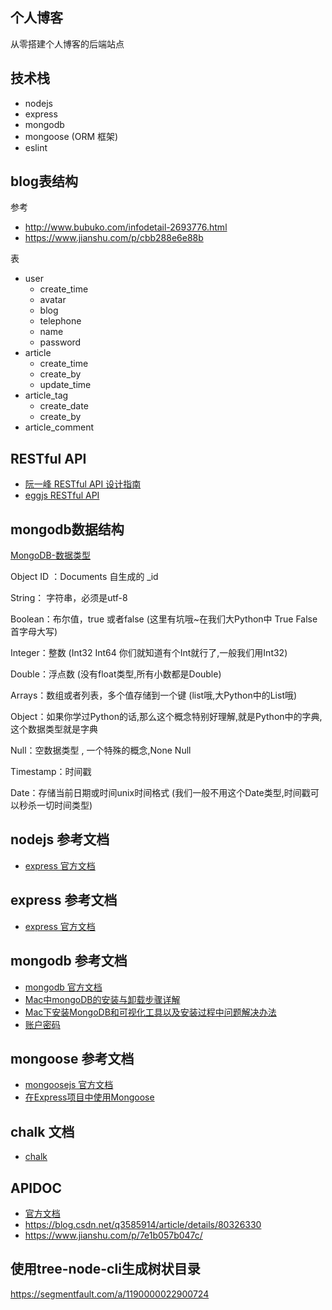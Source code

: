 ## 个人博客
从零搭建个人博客的后端站点

## 技术栈
- nodejs
- express
- mongodb
- mongoose (ORM 框架)
- eslint

## blog表结构
参考 
- http://www.bubuko.com/infodetail-2693776.html
- https://www.jianshu.com/p/cbb288e6e88b

表
- user
    - create_time
    - avatar
    - blog
    - telephone
    - name
    - password
- article
    - create_time
    - create_by
    - update_time
- article_tag
    - create_date
    - create_by
- article_comment

## RESTful API
- [阮一峰 RESTful API 设计指南](https://www.ruanyifeng.com/blog/2014/05/restful_api.html)
- [eggjs RESTful API](https://eggjs.org/zh-cn/tutorials/restful.html)

## mongodb数据结构
[MongoDB-数据类型](https://www.cnblogs.com/songzhixue/p/11203036.html)

Object ID ：Documents 自生成的 _id

String： 字符串，必须是utf-8

Boolean：布尔值，true 或者false (这里有坑哦~在我们大Python中 True False 首字母大写)

Integer：整数 (Int32 Int64 你们就知道有个Int就行了,一般我们用Int32)

Double：浮点数 (没有float类型,所有小数都是Double)

Arrays：数组或者列表，多个值存储到一个键 (list哦,大Python中的List哦)

Object：如果你学过Python的话,那么这个概念特别好理解,就是Python中的字典,这个数据类型就是字典

Null：空数据类型 , 一个特殊的概念,None Null

Timestamp：时间戳

Date：存储当前日期或时间unix时间格式 (我们一般不用这个Date类型,时间戳可以秒杀一切时间类型)

## nodejs 参考文档
- [express 官方文档](http://nodejs.cn/)
## express 参考文档
- [express 官方文档](https://www.expressjs.com.cn/)

## mongodb 参考文档
- [mongodb 官方文档](https://www.mongodb.com/zh-cn)
- [Mac中mongoDB的安装与卸载步骤详解](https://www.jb51.net/article/127232.htm)
- [Mac下安装MongoDB和可视化工具以及安装过程中问题解决办法](https://blog.csdn.net/it_cgq/article/details/94762335)
- [账户密码](https://www.cnblogs.com/xiaojf/p/12785912.html)
## mongoose 参考文档
- [mongoosejs 官方文档](http://www.mongoosejs.net/)
- [在Express项目中使用Mongoose](https://www.cnblogs.com/winyh/p/6682032.html)

## chalk 文档
- [chalk](https://www.npmjs.com/package/chalk)

## APIDOC
- [官方文档](https://apidocjs.com/)
- https://blog.csdn.net/q3585914/article/details/80326330
- https://www.jianshu.com/p/7e1b057b047c/

## 使用tree-node-cli生成树状目录
https://segmentfault.com/a/1190000022900724